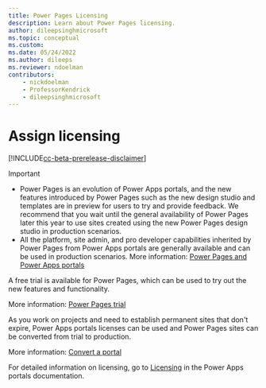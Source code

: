 ```yaml
---
title: Power Pages Licensing
description: Learn about Power Pages licensing.
author: dileepsinghmicrosoft
ms.topic: conceptual
ms.custom: 
ms.date: 05/24/2022
ms.author: dileeps
ms.reviewer: ndoelman
contributors:
    - nickdoelman
    - ProfessorKendrick
    - dileepsinghmicrosoft
---
```


# Assign licensing

[!INCLUDE[cc-beta-prerelease-disclaimer](../includes/cc-beta-prerelease-disclaimer.md)]

> [!IMPORTANT]
> - Power Pages is an evolution of Power Apps portals, and the new features introduced by Power Pages such as the new design studio and templates are in preview for users to try and provide feedback. We recommend that you wait until the general availability of Power Pages later this year to use sites created using the new Power Pages design studio in production scenarios.
> - All the platform, site admin, and pro 
developer capabilities inherited by Power Pages from Power Apps portals are generally available and can be used in production scenarios. More information: [Power Pages and Power Apps portals](../difference-portals.md)
 
A free trial is available for Power Pages, which can be used to try out the new features and functionality.

More information: [Power Pages trial](../getting-started/trial-signup.md)

As you work on projects and need to establish permanent sites that don't expire, Power Apps portals licenses can be used and Power Pages sites can be converted from trial to production.

More information: [Convert a portal](/power-apps/maker/portals/admin/convert-portal) 

For detailed information on licensing, go to [Licensing](/power-platform/admin/powerapps-flow-licensing-faq#portals) in the Power Apps portals documentation.

